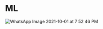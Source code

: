 # ML

![WhatsApp Image 2021-10-01 at 7 52 46 PM](https://user-images.githubusercontent.com/55646472/135640068-ad66d216-ec01-4fee-aa3e-2efb845c691d.jpeg)
